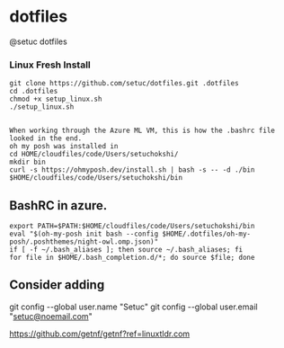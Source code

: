 # dotfiles
@setuc dotfiles


### Linux Fresh Install
    git clone https://github.com/setuc/dotfiles.git .dotfiles
    cd .dotfiles
    chmod +x setup_linux.sh 
    ./setup_linux.sh 


    When working through the Azure ML VM, this is how the .bashrc file looked in the end. 
    oh my posh was installed in 
    cd HOME/cloudfiles/code/Users/setuchokshi/
    mkdir bin
    curl -s https://ohmyposh.dev/install.sh | bash -s -- -d ./bin
    $HOME/cloudfiles/code/Users/setuchokshi/bin

## BashRC in azure.
    export PATH=$PATH:$HOME/cloudfiles/code/Users/setuchokshi/bin
    eval "$(oh-my-posh init bash --config $HOME/.dotfiles/oh-my-posh/.poshthemes/night-owl.omp.json)"
    if [ -f ~/.bash_aliases ]; then source ~/.bash_aliases; fi
    for file in $HOME/.bash_completion.d/*; do source $file; done

## Consider adding
git config --global user.name "Setuc"
git config --global user.email "setuc@noemail.com"

https://github.com/getnf/getnf?ref=linuxtldr.com

